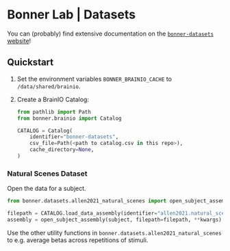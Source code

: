 # Bonner Lab | Datasets

You can (probably) find extensive documentation on the [`bonner-datasets` website](https://bonnerlab.github.io/bonner-datasets/)!

## Quickstart

1. Set the environment variables `BONNER_BRAINIO_CACHE` to `/data/shared/brainio`.
2. Create a BrainIO Catalog:

    ```python
    from pathlib import Path
    from bonner.brainio import Catalog

    CATALOG = Catalog(
        identifier="bonner-datasets",
        csv_file=Path(<path to catalog.csv in this repo>),
        cache_directory=None,
    )
    ```

### Natural Scenes Dataset

Open the data for a subject.

```python
from bonner.datasets.allen2021_natural_scenes import open_subject_assembly

filepath = CATALOG.load_data_assembly(identifier="allen2021.natural_scenes", check_integrity=False)
assembly = open_subject_assembly(subject, filepath=filepath, **kwargs)
```

Use the other utility functions in `bonner.datasets.allen2021_natural_scenes` to e.g. average betas across repetitions of stimuli.
